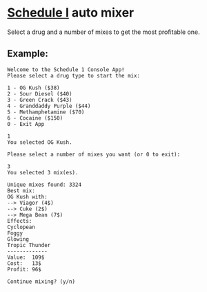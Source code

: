 # [Schedule I](https://store.steampowered.com/app/3164500/Schedule_I/) auto mixer
Select a drug and a number of mixes to get the most profitable one.

## Example:
```
Welcome to the Schedule 1 Console App!
Please select a drug type to start the mix:

1 - OG Kush ($38)
2 - Sour Diesel ($40)
3 - Green Crack ($43)
4 - Granddaddy Purple ($44)
5 - Methamphetamine ($70)
6 - Cocaine ($150)
0 - Exit App

1
You selected OG Kush.

Please select a number of mixes you want (or 0 to exit):

3
You selected 3 mix(es).

Unique mixes found: 3324
Best mix:
OG Kush with:
--> Viagor (4$)
--> Cuke (2$)
--> Mega Bean (7$)
Effects:
Cyclopean
Foggy
Glowing
Tropic Thunder
-------------
Value:  109$
Cost:   13$
Profit: 96$

Continue mixing? (y/n)
```
